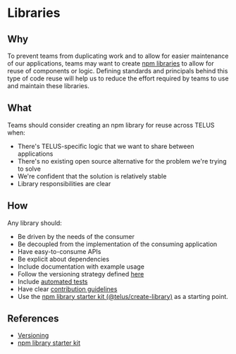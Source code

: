 # Libraries

## Why

To prevent teams from duplicating work and to allow for easier maintenance of our applications, teams may want to create [npm libraries](npm.md) to allow for reuse of components or logic. Defining standards and principals behind this type of code reuse will help us to reduce the effort required by teams to use and maintain these libraries.

## What

Teams should consider creating an npm library for reuse across TELUS when:

- There's TELUS-specific logic that we want to share between applications
- There's no existing open source alternative for the problem we're trying to solve
- We're confident that the solution is relatively stable
- Library responsibilities are clear

## How

Any library should:

- Be driven by the needs of the consumer
- Be decoupled from the implementation of the consuming application
- Have easy-to-consume APIs
- Be explicit about dependencies
- Include documentation with example usage
- Follow the versioning strategy defined [here](versioning.md)
- Include [automated tests](https://github.com/telus/reference-architecture/tree/master/testing)
- Have clear [contribution guidelines](https://github.com/telus/reference-architecture/blob/master/.github/CONTRIBUTING.md)
- Use the [npm library starter kit (@telus/create-library)](https://github.com/telus/create-library) as a starting point.

## References

- [Versioning](versioning.md)
- [npm library starter kit](https://github.com/telus/npm-library-starter-kit)
